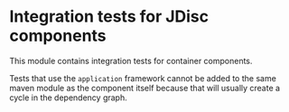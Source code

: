 <!-- Copyright Yahoo. Licensed under the terms of the Apache 2.0 license. See LICENSE in the project root. -->

# Integration tests for JDisc components

This module contains integration tests for container components.

Tests that use the `application` framework cannot be added to the same maven
module as the component itself because that will usually create a cycle in the
dependency graph.
